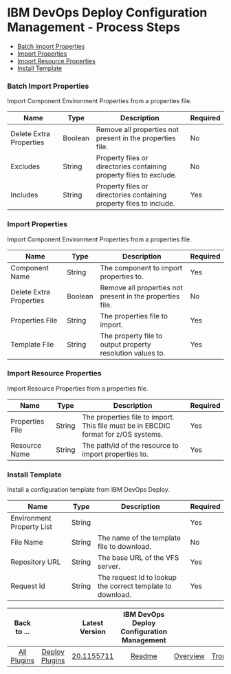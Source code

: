 
# IBM DevOps Deploy Configuration Management - Process Steps

* [Batch Import Properties](#batch_import_properties)
* [Import Properties](#import_properties)
* [Import Resource Properties](#import_resource_properties)
* [Install Template](#install_template)


### Batch Import Properties

Import Component Environment Properties from a properties file.


| Name | Type | Description                                                                                                          | Required |
| ---- | ---- | -------------------------------------------------------------------------------------------------------------------- | -------- |
| Delete Extra Properties | Boolean | Remove all properties not present in the properties file. | No |
| Excludes | String | Property files or directories containing property files to exclude. | No |
| Includes | String | Property files or directories containing property files to include. | Yes |

### Import Properties

Import Component Environment Properties from a properties file.


| Name | Type | Description                                                                                                          | Required |
| ---- | ---- | -------------------------------------------------------------------------------------------------------------------- | -------- |
| Component Name | String | The component to import properties to. | Yes |
| Delete Extra Properties | Boolean | Remove all properties not present in the properties file. | No |
| Properties File | String | The properties file to import. | Yes |
| Template File | String | The property file to output property resolution values to. | Yes |

### Import Resource Properties

Import Resource Properties from a properties file.


| Name | Type | Description                                                                                                          | Required |
| ---- | ---- | -------------------------------------------------------------------------------------------------------------------- | -------- |
| Properties File | String | The properties file to import. This file must be in EBCDIC format for z/OS systems. | Yes |
| Resource Name | String | The path/id of the resource to import properties to. | Yes |

### Install Template

Install a configuration template from IBM DevOps Deploy.


| Name | Type | Description                                                                                                          | Required |
| ---- | ---- | -------------------------------------------------------------------------------------------------------------------- | -------- |
| Environment Property List | String |  | Yes |
| File Name | String | The name of the template file to download. | No |
| Repository URL | String | The base URL of the VFS server. | Yes |
| Request Id | String | The request Id to lookup the correct template to download. | Yes |



|Back to ...||Latest Version|IBM DevOps Deploy Configuration Management ||||
| :---: | :---: | :---: | :---: | :---: | :---: | :---: |
|[All Plugins](../../index.md)|[Deploy Plugins](../README.md)|[20.1155711](https://raw.githubusercontent.com/UrbanCode/IBM-UCD-PLUGINS/main/files/uDeployConfigManagement/ucd-uDeployConfigManagement-20.1155711.zip)|[Readme](README.md)|[Overview](overview.md)|[Troubleshooting](troubleshooting.md)|[Downloads](downloads.md)|

